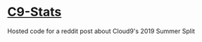 # [C9-Stats](https://www.reddit.com/r/Cloud9/comments/cmvrpr/some_stats_from_cloud9s_2019_summer_split/)
Hosted code for a reddit post about Cloud9's 2019 Summer Split
